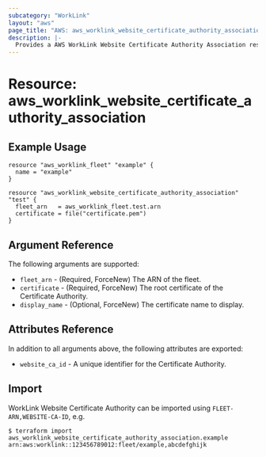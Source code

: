 ```yaml
---
subcategory: "WorkLink"
layout: "aws"
page_title: "AWS: aws_worklink_website_certificate_authority_association"
description: |-
  Provides a AWS WorkLink Website Certificate Authority Association resource.
---
```


# Resource: aws_worklink_website_certificate_authority_association

## Example Usage

```hcl
resource "aws_worklink_fleet" "example" {
  name = "example"
}

resource "aws_worklink_website_certificate_authority_association" "test" {
  fleet_arn   = aws_worklink_fleet.test.arn
  certificate = file("certificate.pem")
}
```

## Argument Reference

The following arguments are supported:

* `fleet_arn` - (Required, ForceNew) The ARN of the fleet.
* `certificate` - (Required, ForceNew) The root certificate of the Certificate Authority.
* `display_name` - (Optional, ForceNew) The certificate name to display.

## Attributes Reference

In addition to all arguments above, the following attributes are exported:

* `website_ca_id` - A unique identifier for the Certificate Authority.


## Import

WorkLink Website Certificate Authority can be imported using `FLEET-ARN,WEBSITE-CA-ID`, e.g.

```
$ terraform import aws_worklink_website_certificate_authority_association.example arn:aws:worklink::123456789012:fleet/example,abcdefghijk
```
